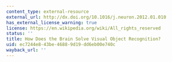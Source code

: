 ```yaml
---
content_type: external-resource
external_url: http://dx.doi.org/10.1016/j.neuron.2012.01.010
has_external_license_warning: true
license: https://en.wikipedia.org/wiki/All_rights_reserved
status: ''
title: How Does the Brain Solve Visual Object Recognition?
uid: ec7244e8-43be-4688-9d19-dd6eb00e740c
wayback_url: ''
---
```

